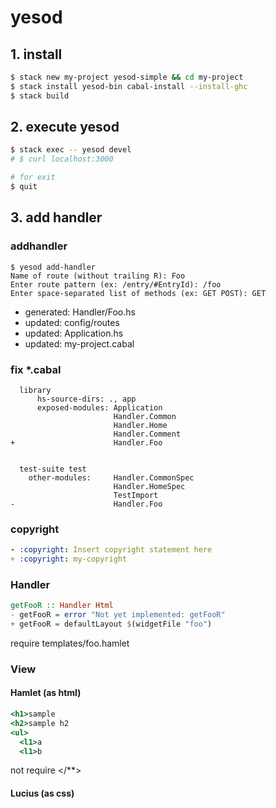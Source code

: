 yesod
====

## 1. install

```sh
$ stack new my-project yesod-simple && cd my-project
$ stack install yesod-bin cabal-install --install-ghc
$ stack build
```

## 2. execute yesod

```sh
$ stack exec -- yesod devel
# $ curl localhost:3000

# for exit
$ quit
```


## 3. add handler

### addhandler

```sh@add handler
$ yesod add-handler
Name of route (without trailing R): Foo
Enter route pattern (ex: /entry/#EntryId): /foo
Enter space-separated list of methods (ex: GET POST): GET
```

* generated: Handler/Foo.hs
* updated:   config/routes
* updated:   Application.hs
* updated:   my-project.cabal


### fix \*.cabal

```diff@*.cabal
  library
      hs-source-dirs: ., app
      exposed-modules: Application
                       Handler.Common
                       Handler.Home
                       Handler.Comment
+                      Handler.Foo


  test-suite test
    other-modules:     Handler.CommonSpec
                       Handler.HomeSpec
                       TestImport
-                      Handler.Foo

```

### copyright

```config/settings.yml
- :copyright: Insert copyright statement here
+ :copyright: my-copyright
```


### Handler

```diff@Handler/Foo.hs
getFooR :: Handler Html
- getFooR = error "Not yet implemented: getFooR"
+ getFooR = defaultLayout $(widgetFile "foo")
```

require templates/foo.hamlet


### View

#### Hamlet (as html)

```html@templates/foo.hamlet
<h1>sample
<h2>sample h2
<ul>
  <l1>a
  <l1>b
```

not require </**>


#### Lucius (as css)



